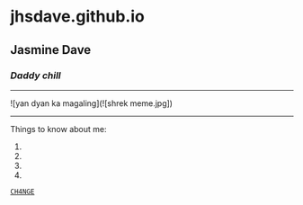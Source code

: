 # jhsdave.github.io
Jasmine Dave 
---
### *Daddy chill*
---
![yan dyan ka magaling](![shrek meme.jpg])

---
Things to know about me:

1. 
2. 
3.
4.

[`CH4NGE`](https://www.youtube.com/watch?v=LbO4pg_LHUI&list=RDLbO4pg_LHUI&start_radio=1)









